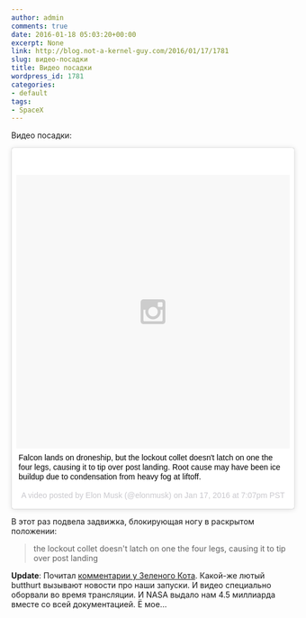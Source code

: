 ```yaml
---
author: admin
comments: true
date: 2016-01-18 05:03:20+00:00
excerpt: None
link: http://blog.not-a-kernel-guy.com/2016/01/17/1781
slug: видео-посадки
title: Видео посадки
wordpress_id: 1781
categories:
- default
tags:
- SpaceX
---
```


Видео посадки:

<blockquote class="instagram-media" data-instgrm-captioned data-instgrm-version="6" style=" background:#FFF; border:0; border-radius:3px; box-shadow:0 0 1px 0 rgba(0,0,0,0.5),0 1px 10px 0 rgba(0,0,0,0.15); margin: 1px; max-width:658px; padding:0; width:99.375%; width:-webkit-calc(100% - 2px); width:calc(100% - 2px);"><div style="padding:8px;"> <div style=" background:#F8F8F8; line-height:0; margin-top:40px; padding:50.0% 0; text-align:center; width:100%;"> <div style=" background:url(data:image/png;base64,iVBORw0KGgoAAAANSUhEUgAAACwAAAAsCAMAAAApWqozAAAAGFBMVEUiIiI9PT0eHh4gIB4hIBkcHBwcHBwcHBydr+JQAAAACHRSTlMABA4YHyQsM5jtaMwAAADfSURBVDjL7ZVBEgMhCAQBAf//42xcNbpAqakcM0ftUmFAAIBE81IqBJdS3lS6zs3bIpB9WED3YYXFPmHRfT8sgyrCP1x8uEUxLMzNWElFOYCV6mHWWwMzdPEKHlhLw7NWJqkHc4uIZphavDzA2JPzUDsBZziNae2S6owH8xPmX8G7zzgKEOPUoYHvGz1TBCxMkd3kwNVbU0gKHkx+iZILf77IofhrY1nYFnB/lQPb79drWOyJVa/DAvg9B/rLB4cC+Nqgdz/TvBbBnr6GBReqn/nRmDgaQEej7WhonozjF+Y2I/fZou/qAAAAAElFTkSuQmCC); display:block; height:44px; margin:0 auto -44px; position:relative; top:-22px; width:44px;"></div></div> <p style=" margin:8px 0 0 0; padding:0 4px;"> <a href="https://www.instagram.com/p/BAqirNbwEc0/" style=" color:#000; font-family:Arial,sans-serif; font-size:14px; font-style:normal; font-weight:normal; line-height:17px; text-decoration:none; word-wrap:break-word;" target="_blank">Falcon lands on droneship, but the lockout collet doesn&#39;t latch on one the four legs, causing it to tip over post landing. Root cause may have been ice buildup due to condensation from heavy fog at liftoff.</a></p> <p style=" color:#c9c8cd; font-family:Arial,sans-serif; font-size:14px; line-height:17px; margin-bottom:0; margin-top:8px; overflow:hidden; padding:8px 0 7px; text-align:center; text-overflow:ellipsis; white-space:nowrap;">A video posted by Elon Musk (@elonmusk) on <time style=" font-family:Arial,sans-serif; font-size:14px; line-height:17px;" datetime="2016-01-18T03:07:21+00:00">Jan 17, 2016 at 7:07pm PST</time></p></div></blockquote>
<script async defer src="//platform.instagram.com/en_US/embeds.js"></script>

В этот раз подвела задвижка, блокирующая ногу в раскрытом положении:

> the lockout collet doesn't latch on one the four legs, causing it to tip over post landing

**Update**: Почитал [комментарии у Зеленого Кота](http://zelenyikot.livejournal.com/85114.html#comments). Какой-же лютый butthurt вызывают новости про наши запуски. И видео специально оборвали во время трансляции. И NASA выдало нам 4.5 миллиарда вместе со всей документацией. Ё мое...
